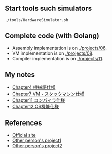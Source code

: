 
## Start tools such simulators

```
./tools/HardwareSimulator.sh 
```

## Complete code (with Golang)

* Assembly implementation is on [./projects/06](./projects/06).
* VM implementation is on [./projects/08](./projects/08).
* Compiler implementation is on [./projects/11](./projects/11).

## My notes

* [Chapter4 機械語仕様](./projects/04/README.md)
* [Chapter7 VM・スタックマシン仕様](./projects/07/README.md)
* [Chapter11 コンパイラ仕様](./projects/11/README.md)
* [Chapter12 OS機能仕様](./projects/12/README.md)

## References

* [Official site](https://www.nand2tetris.org/)
* [Other person's project1](https://github.com/ikenox/nand2tetris)
* [Other person's project2](https://github.com/AllenWrong/nand2tetris)